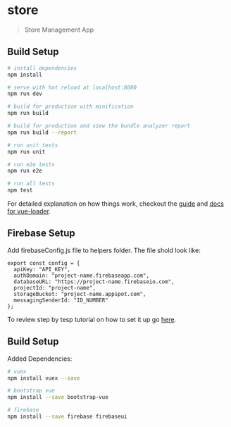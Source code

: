 # store

> Store Management App

## Build Setup

``` bash
# install dependencies
npm install

# serve with hot reload at localhost:8080
npm run dev

# build for production with minification
npm run build

# build for production and view the bundle analyzer report
npm run build --report

# run unit tests
npm run unit

# run e2e tests
npm run e2e

# run all tests
npm test
```

For detailed explanation on how things work, checkout the [guide](http://vuejs-templates.github.io/webpack/) and [docs for vue-loader](http://vuejs.github.io/vue-loader).

## Firebase Setup

Add firebaseConfig.js file to helpers folder. The file shold look like:

```
export const config = {
  apiKey: "API_KEY",
  authDomain: "project-name.firebaseapp.com",
  databaseURL: "https://project-name.firebaseio.com",
  projectId: "project-name",
  storageBucket: "project-name.appspot.com",
  messagingSenderId: "ID_NUMBER"
};
```

To review step by tesp tutorial on how to set it up go [here](https://medium.com/dailyjs/authenticating-a-vue-js-application-with-firebase-ui-8870a3a5cff8).

## Build Setup

Added Dependencies:

``` bash
# vuex
npm install vuex --save

# bootstrap vue
npm install --save bootstrap-vue

# firebase
npm install --save firebase firebaseui
```
